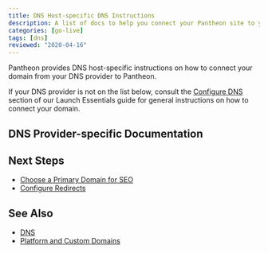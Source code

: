 ```yaml
---
title: DNS Host-specific DNS Instructions
description: A list of docs to help you connect your Pantheon site to your domain
categories: [go-live]
tags: [dns]
reviewed: "2020-04-16"
---
```


Pantheon provides DNS host-specific instructions on how to connect your domain from your DNS provider to Pantheon.

If your DNS provider is not on the list below, consult the [Configure DNS](/guides/launch/configure-dns) section of our Launch Essentials guide for general instructions on how to connect your domain.

## DNS Provider-specific Documentation

<DNSProviderDocs />

## Next Steps

- [Choose a Primary Domain for SEO](/guides/launch/redirects)
- [Configure Redirects](/redirects)

## See Also

- [DNS](/dns)
- [Platform and Custom Domains](/domains)

